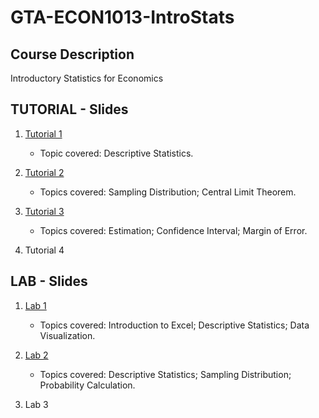 # GTA-ECON1013-IntroStats

## Course Description

Introductory Statistics for Economics

## TUTORIAL - Slides

1. [Tutorial 1](https://nbviewer.org/github/duongtrinhss/GTA-ECON1013-IntroStats/blob/main/TU1-2324/ECON1013_Tutorial1.pdf)

   + Topic covered: Descriptive Statistics.

2. [Tutorial 2](https://nbviewer.org/github/duongtrinhss/GTA-ECON1013-IntroStats/blob/main/TU2-2324/ECON1013_Tutorial2.pdf)

   + Topics covered: Sampling Distribution; Central Limit Theorem.

3. [Tutorial 3](https://nbviewer.org/github/duongtrinhss/GTA-ECON1013-IntroStats/blob/main/TU3-2324/ECON1013_Tutorial3.pdf)

   + Topics covered: Estimation; Confidence Interval; Margin of Error. 
   
4. Tutorial 4

## LAB - Slides

1. [Lab 1](https://nbviewer.org/github/duongtrinhss/GTA-ECON1013-IntroStats/blob/main/LAB1-2324/ECON1013-Lab1.pdf)

   + Topics covered: Introduction to Excel; Descriptive Statistics; Data Visualization.

2. [Lab 2](https://nbviewer.org/github/duongtrinhss/GTA-ECON1013-IntroStats/blob/main/LAB2-2324/ECON1013-Lab2.pdf)

   + Topics covered: Descriptive Statistics; Sampling Distribution; Probability Calculation.

3. Lab 3
